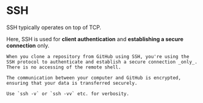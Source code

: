 # SSH

SSH typically operates on top of TCP.

Here, SSH is used for **client authentication** and **establishing a secure connection** only.

~~~admonish example title="Using SSH with GitHub"
When you clone a repository from GitHub using SSH, you're using the SSH protocol to authenticate and establish a secure connection _only_. There is no accessing of the remote shell.

The communication between your computer and GitHub is encrypted, ensuring that your data is transferred securely.
~~~

~~~admonish tip
Use `ssh -v` or `ssh -vv` etc. for verbosity.
~~~
